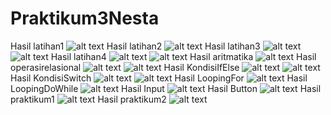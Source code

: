 # Praktikum3Nesta
Hasil latihan1
![alt text](https://github.com/Nesta2002/Praktikum3Nesta/blob/master/Screenshot%20(171).png)
Hasil latihan2
![alt text](https://github.com/Nesta2002/Praktikum3Nesta/blob/master/Screenshot%20(172).png)
Hasil latihan3
![alt text](https://github.com/Nesta2002/Praktikum3Nesta/blob/master/Screenshot%20(173).png)
![alt text](https://github.com/Nesta2002/Praktikum3Nesta/blob/master/Screenshot%20(174).png)
Hasil latihan4
![alt text](https://github.com/Nesta2002/Praktikum3Nesta/blob/master/Screenshot%20(175).png)
![alt text](https://github.com/Nesta2002/Praktikum3Nesta/blob/master/Screenshot%20(176).png)
Hasil aritmatika
![alt text](https://github.com/Nesta2002/Praktikum3Nesta/blob/master/Screenshot%20(177).png)
Hasil operasirelasional
![alt text](https://github.com/Nesta2002/Praktikum3Nesta/blob/master/Screenshot%20(178).png)
![alt text](https://github.com/Nesta2002/Praktikum3Nesta/blob/master/Screenshot%20(179).png)
Hasil KondisiIfElse
![alt text](https://github.com/Nesta2002/Praktikum3Nesta/blob/master/Screenshot%20(180).png)
![alt text](https://github.com/Nesta2002/Praktikum3Nesta/blob/master/Screenshot%20(181).png)
Hasil KondisiSwitch
![alt text](https://github.com/Nesta2002/Praktikum3Nesta/blob/master/Screenshot%20(182).png)
![alt text](https://github.com/Nesta2002/Praktikum3Nesta/blob/master/Screenshot%20(183).png)
Hasil LoopingFor
![alt text](https://github.com/Nesta2002/Praktikum3Nesta/blob/master/Screenshot%20(184).png)
Hasil LoopingDoWhile
![alt text](https://github.com/Nesta2002/Praktikum3Nesta/blob/master/Screenshot%20(185).png)
Hasil Input
![alt text](https://github.com/Nesta2002/Praktikum3Nesta/blob/master/Screenshot%20(186).png)
Hasil Button
![alt text](https://github.com/Nesta2002/Praktikum3Nesta/blob/master/Screenshot%20(187).png)
Hasil praktikum1
![alt text](https://github.com/Nesta2002/Praktikum3Nesta/blob/master/Screenshot%20(188).png)
Hasil praktikum2
![alt text](https://github.com/Nesta2002/Praktikum3Nesta/blob/master/Screenshot%20(189).png)
